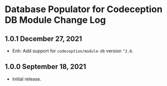 # Database Populator for Codeception DB Module Change Log

## 1.0.1 December 27, 2021

- Enh: Add support for `codeception/module-db` version `^2.0`.

## 1.0.0 September 18, 2021

- Initial release.
